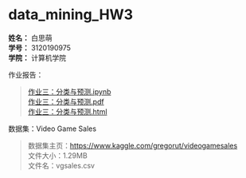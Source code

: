 # data_mining_HW3

**姓名：** 白思萌  
**学号：** 3120190975  
**学院：** 计算机学院

作业报告：  
>[作业三：分类与预测.ipynb](https://github.com/BaiSimeng0714/data_mining_HW3/blob/master/%E4%BD%9C%E4%B8%9A%E4%B8%89%EF%BC%9A%E5%88%86%E7%B1%BB%E4%B8%8E%E9%A2%84%E6%B5%8B.ipynb)  
>[作业三：分类与预测.pdf](https://github.com/BaiSimeng0714/data_mining_HW3/blob/master/%E4%BD%9C%E4%B8%9A%E4%B8%89%EF%BC%9A%E5%88%86%E7%B1%BB%E4%B8%8E%E9%A2%84%E6%B5%8B.pdf)  
>[作业三：分类与预测.html](https://github.com/BaiSimeng0714/data_mining_HW3/blob/master/%E4%BD%9C%E4%B8%9A%E4%B8%89%EF%BC%9A%E5%88%86%E7%B1%BB%E4%B8%8E%E9%A2%84%E6%B5%8B.html)

数据集：Video Game Sales  
>数据集主页：https://www.kaggle.com/gregorut/videogamesales  
>文件大小：1.29MB  
>文件名：vgsales.csv
